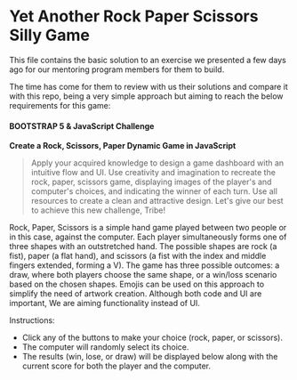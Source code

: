 # Yet Another Rock Paper Scissors Silly Game
This file contains the basic solution to an exercise we presented
a few days ago for our mentoring program members for them to build.

The time has come for them to review with us their solutions and
compare it with this repo, being a very simple approach but aiming to
reach the below requirements for this game:

#### BOOTSTRAP 5 & JavaScript Challenge

**Create a Rock, Scissors, Paper Dynamic Game in JavaScript**

> Apply your acquired knowledge to design a game dashboard with an intuitive flow and UI. Use creativity and imagination to recreate the rock, paper, scissors game, displaying images of the player's and computer's choices, and indicating the winner of each turn. Use all resources to create a clean and attractive design. Let's give our best to achieve this new challenge, Tribe!
>

Rock, Paper, Scissors is a simple hand game played between two people or in this case, against the computer. Each player simultaneously forms one of three shapes with an outstretched hand. The possible shapes are rock (a fist), paper (a flat hand), and scissors (a fist with the index and middle fingers extended, forming a V). The game has three possible outcomes: a draw, where both players choose the same shape, or a win/loss scenario based on the chosen shapes. Emojis can be used on this approach to simplify the need of artwork creation. Although both code and UI are important, We are aiming functionality instead of UI.

Instructions:

- Click any of the buttons to make your choice (rock, paper, or scissors).
- The computer will randomly select its choice.
- The results (win, lose, or draw) will be displayed below along with the current score for both the player and the computer.
